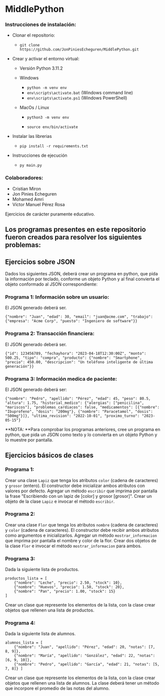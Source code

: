 # MiddlePython

### Instrucciones de instalación:

- Clonar el repositorio:

  - `git clone https://github.com/JonPiniesEcheguren/MiddlePython.git` 

- Crear y activar el entorno virtual:

  - Versión Python 3.11.2

  - Windows

    - `python -m venv env` 
    - `env\scripts\activate.bat` (Windows command line)
    - `env\scripts\activate.ps1` (Windows PowerShell)

  - MacOs / Linux

    - `python3 -m venv env`

    - `source env/bin/activate`

- Instalar las librerias
  - `pip install -r requirements.txt`

- Instrucciones de ejecución
  - `py main.py`

### Colaboradores:

- Cristian Miron
- Jon Pinies Echeguren
- Mohamed Amri
- Víctor Manuel Pérez Rosa

Ejercicios de carácter puramente educativo.

## Los programas presentes en este repositorio fueron creados para resolver los siguientes problemas: 


## Ejercicios sobre JSON

Dados los siguientes JSON, deberá crear un programa en python, que pida la información por teclado, conforme un objeto Python y al final convierta el objeto conformado al JSON correspondiente: 

### Programa 1: Información sobre un usuario: 

El JSON generado deberá ser.

```
{"nombre": "Juan", "edad": 30, "email": "juan@acme.com", "trabajo": {"empresa": "Acme Corp", "puesto": "Ingeniero de software"}}
```

### Programa 2: Transacción financiera:

El JSON generado deberá ser.

```
{"id": 123456789, "fechayhora": "2023-04-18T12:30:00Z", "monto": 500.25, "tipo": "compra", "producto": {"nombre": "Smartphone", "precio": 450.00, "descripcion": "Un teléfono inteligente de última generación"}}
```

### Programa 3: Información medica de paciente:

El JSON generado deberá ser:

```
{"nombre": "Pedro", "apellido": "Pérez", "edad": 45, "peso": 80.5, "altura": 1.75, "historial_medico": {"alergias": ["penicilina", "mariscos"], "problemas_cardiacos": false, "medicamentos": [{"nombre": "Ibuprofeno", "dosis": "200mg"}, {"nombre": "Paracetamol", "dosis": "500mg"}]}, "ultima_revision": "2022-10-01", "proximo_turno": "2023-05-15"}
```

**NOTA: **Para comprobar los programas anteriores, cree un programa en python, que pida un JSON como texto y lo convierta en un objeto Python y lo muestre por pantalla.

## Ejercicios básicos de clases

### Programa 1: 
 Crear una clase `Lapiz` que tenga los atributos `color` (cadena de caracteres) y `grosor` (entero). El constructor debe inicializar ambos atributos con valores por defecto. Agregar un método `escribir` que imprima por pantalla la frase "Escribiendo con un lapiz de [color] y grosor [grosor]". Crear un objeto de la clase `Lapiz` e invocar el método `escribir`.

### Programa 2: 
 Crear una clase `Flor` que tenga los atributos `nombre` (cadena de caracteres) y `color` (cadena de caracteres). El constructor debe recibir ambos atributos como argumentos e inicializarlos. Agregar un método `mostrar_informacion` que imprima por pantalla el nombre y color de la flor. Crear dos objetos de la clase `Flor` e invocar el método `mostrar_informacion` para ambos.

### Programa 3: 
Dada la siguiente lista de productos. 

   ```
   productos_lista = [
       {"nombre": "Leche", "precio": 2.50, "stock": 10},
       {"nombre": "Huevos", "precio": 1.50, "stock": 20},
       {"nombre": "Pan", "precio": 1.00, "stock": 15}
   ]
   ```

   Crear un clase que represente los elementos de la lista, con la clase crear objetos que rellenen una lista de productos.

### Programa 4: 
Dada la siguiente lista de alumnos. 

   ```
   alumnos_lista = [
       {"nombre": "Juan", "apellido": "Pérez", "edad": 20, "notas": [7, 8, 9]},
       {"nombre": "María", "apellido": "González", "edad": 22, "notas": [6, 9, 10]},
       {"nombre": "Pedro", "apellido": "García", "edad": 21, "notas": [5, 7, 8]} ]
   ```
   Crear un clase que represente los elementos de la lista, con la clase crear objetos que rellenen una lista de alumnos.
   La clase deberá tener un método que incorpore el promedio de las notas del alumno.

   

​	



​	

